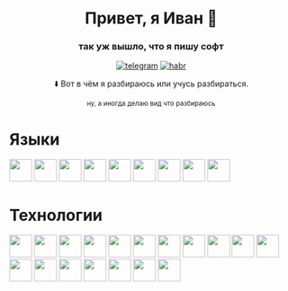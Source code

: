 <div id="header" align="center">
  <h1>Привет, я Иван 👋</h1>
  <h3>так уж вышло, что я пишу софт</h3>
  <p></p>
  <a href="https://t.me/ivan_noskovvv"><img src="https://badgen.net/badge/icon/телега?icon=telegram&label" alt="telegram"/></a>
  <a href="https://habr.com/ru/users/IvanNoskov"><img src="https://badgen.net/badge/icon/статейки?icon=wiki&label" alt="habr"/></a>
  <p></p>
  <p>⬇️ Вот в чём я разбираюсь или учусь разбираться.</p>
  <sup>ну, а иногда делаю вид что разбираюсь</sup>
</div>

<h1>Языки</h1>
<p float="left">
<img src="https://cdn.jsdelivr.net/gh/devicons/devicon/icons/python/python-original.svg" height="40" width="40"/>
<img src="https://cdn.jsdelivr.net/gh/devicons/devicon/icons/javascript/javascript-original.svg" height="40" width="40"/>
<img src="https://cdn.jsdelivr.net/gh/devicons/devicon/icons/html5/html5-original.svg" height="40" width="40"/>
<img src="https://cdn.jsdelivr.net/gh/devicons/devicon/icons/typescript/typescript-original.svg" height="40" width="40"/>
<img src="https://cdn.jsdelivr.net/gh/devicons/devicon/icons/css3/css3-original.svg" height="40" width="40"/>
<img src="https://cdn.jsdelivr.net/gh/devicons/devicon/icons/c/c-original.svg" height="40" width="40"/>
<img src="https://cdn.jsdelivr.net/gh/devicons/devicon/icons/go/go-original-wordmark.svg" height="40" width="40"/>
<img src="https://cdn.jsdelivr.net/gh/devicons/devicon/icons/processing/processing-original.svg" height="40" width="40"/>
<img src="https://cdn.jsdelivr.net/gh/devicons/devicon/icons/dart/dart-original.svg" height="40" width="40"/>
</p>
<h1>Технологии</h1>

<p float="left">
<img src="https://cdn.jsdelivr.net/gh/devicons/devicon/icons/vscode/vscode-original.svg" height="40" width="40"/>
<img src="https://cdn.jsdelivr.net/gh/devicons/devicon/icons/react/react-original.svg" height="40" width="40"/>
<img src="https://cdn.jsdelivr.net/gh/devicons/devicon/icons/nodejs/nodejs-original.svg" height="40" width="40"/>
<img src="https://cdn.jsdelivr.net/gh/devicons/devicon/icons/bootstrap/bootstrap-original.svg" height="40" width="40"/>
<img src="https://cdn.jsdelivr.net/gh/devicons/devicon/icons/webpack/webpack-original.svg" height="40" width="40"/>
<img src="https://cdn.jsdelivr.net/gh/devicons/devicon/icons/arduino/arduino-original.svg" height="40" width="40"/>
<img src="https://cdn.jsdelivr.net/gh/devicons/devicon/icons/git/git-original.svg" height="40" width="40"/>
<img src="https://cdn.jsdelivr.net/gh/devicons/devicon/icons/github/github-original.svg" height="40" width="40"/>
<img src="https://cdn.jsdelivr.net/gh/devicons/devicon/icons/electron/electron-original.svg" height="40" width="40"/>
<img src="https://cdn.jsdelivr.net/gh/devicons/devicon/icons/flask/flask-original.svg" height="40" width="40"/>
<img src="https://cdn.jsdelivr.net/gh/devicons/devicon/icons/flutter/flutter-original.svg" height="40" width="40"/>
<img src="https://cdn.jsdelivr.net/gh/devicons/devicon/icons/godot/godot-original.svg" height="40" width="40"/>
<img src="https://cdn.jsdelivr.net/gh/devicons/devicon/icons/markdown/markdown-original.svg" height="40" width="40"/>
<img src="https://cdn.jsdelivr.net/gh/devicons/devicon/icons/npm/npm-original-wordmark.svg" height="40" width="40"/>
<img src="https://cdn.jsdelivr.net/gh/devicons/devicon/icons/qt/qt-original.svg" height="40" width="40"/>
<img src="https://cdn.jsdelivr.net/gh/devicons/devicon/icons/redux/redux-original.svg" height="40" width="40"/>
<img src="https://cdn.jsdelivr.net/gh/devicons/devicon/icons/yarn/yarn-original.svg" height="40" width="40"/>
<img src="https://cdn.jsdelivr.net/gh/devicons/devicon/icons/opencv/opencv-original.svg" height="40" width="40"/>
</p>

<!--
<h1>Статистика</h1>

<div id="stat" align="center">  
  
![](http://github-profile-summary-cards.vercel.app/api/cards/profile-details?username=ivanoskov&theme=github_dark)
![](http://github-profile-summary-cards.vercel.app/api/cards/stats?username=ivanoskov&theme=github_dark)
![](http://github-profile-summary-cards.vercel.app/api/cards/repos-per-language?username=ivanoskov&theme=github_dark)
</div>

//-->
